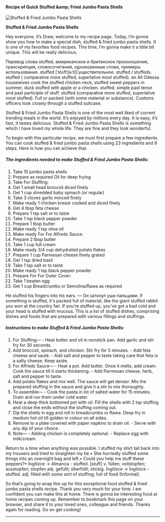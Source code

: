             

#### Recipe of Quick Stuffed &amp;amp; Fried Jumbo Pasta Shells

![Stuffed &amp; Fried Jumbo Pasta Shells](https://img-global.cpcdn.com/recipes/b245a6f4e5a43d16/751x532cq70/stuffed-fried-jumbo-pasta-shells-recipe-main-photo.jpg)

**Stuffed &amp; Fried Jumbo Pasta Shells**

Hey everyone, it’s Drew, welcome to my recipe page. Today, I’m gonna show you how to make a special dish, stuffed & fried jumbo pasta shells. It is one of my favorites food recipes. This time, I’m gonna make it a little bit unique. This will be really delicious.

Перевод слова stuffed, американское и британское произношение, транскрипция, словосочетания, однокоренные слова, примеры использования. stuffed \[ˈstʌftˈʃə:t\]Существительное. stuffed / stuffeds. stuffed ( comparative more stuffed, superlative most stuffed). en All Odessa housewives cook the stuffed chicken neck, stuffed sweet peppers in summer, duck stuffed with apple or a chicken. stuffed. simple past tense and past participle of stuff. stuffed (comparative more stuffed, superlative most stuffed). Full or packed (with some material or substance). Customs officers look closely through a stuffed suitcase.

Stuffed & Fried Jumbo Pasta Shells is one of the most well liked of current trending meals in the world. It’s enjoyed by millions every day. It is easy, it’s fast, it tastes delicious. Stuffed & Fried Jumbo Pasta Shells is something which I have loved my whole life. They are fine and they look wonderful.

To begin with this particular recipe, we must first prepare a few ingredients. You can cook stuffed & fried jumbo pasta shells using 23 ingredients and 9 steps. Here is how you can achieve that.

##### The ingredients needed to make Stuffed & Fried Jumbo Pasta Shells:

1.  Take 10 jumbo pasta shells
2.  Prepare as required Oil for deep frying
3.  Take For Stuffing:
4.  Get 1 small head broccoli diced finely
5.  Get 1 cup shredded baby spinach (or regular)
6.  Take 3 cloves garlic minced finely
7.  Make ready 1 chicken breast cooked and diced finely
8.  Get 4 tbsp feta cheese
9.  Prepare 1 tsp salt or to taste
10.  Take 1 tsp black pepper powder
11.  Prepare 1 tbsp butter
12.  Make ready 1 tsp olive oil
13.  Make ready For For Alfredo Sauce:
14.  Prepare 2 tbsp butter
15.  Take 1 cup full cream
16.  Make ready 3/4 cup dehydrated potato flakes
17.  Prepare 1 cup Parmesan cheese finely grated
18.  Get 1 tsp dried basil
19.  Take 1 tsp salt or to taste
20.  Make ready 1 tsp black pepper powder
21.  Prepare For For Outer Cover:
22.  Take 1 beaten egg
23.  Get 1 cup Breadcrumbs or Semolina/Rawa as required

He stuffed his fingers into his ears. — Он заткнул уши пальцами. If something is stuffed, it's packed full of material, like the giant stuffed rabbit you won at the country fair. If you're stuffed up, you've got a bad cold and your head is stuffed with mucous. This is a list of stuffed dishes, comprising dishes and foods that are prepared with various fillings and stuffings.

##### Instructions to make Stuffed & Fried Jumbo Pasta Shells:

1.  For Stuffing— - Heat butter and oil in nonstick pan. Add garlic and stir fry for 30 seconds.
2.  Add broccoli, spinach, and chicken. Stir fry for 5 minutes. - Add feta cheese and sauté. - Add salt and pepper to taste taking care that feta is a salty cheese. Keep aside.
3.  For Alfredo Sauce— - Heat a pot. Add butter. Once it melts, add cream. Cook the sauce till it starts thickening. - Add Parmesan cheese, herb, salt and pepper to taste.
4.  Add potato flakes and mix well. The sauce will get denser. Mix the prepared stuffing in the sauce and give it a stir to mix thoroughly.
5.  To assemble— - Cook the pasta in lot of salted water for 15 minutes. Drain and run them under cold water.
6.  Heat a deep thick bottomed pot with oil. Fill the shells with 2 tsp stuffing and close the ends without the stuffing coming out.
7.  Dip the shells in egg and roll in breadcrumbs or Rawa. Deep fry in medium hot oil till golden in colour on all sides.
8.  Remove to a plate covered with paper napkins to drain oil. - Serve with any dip of your choice.
9.  Note— - Adding chicken is completely optional. - Replace egg with milk/cream.

Return to a time when anything was possible. I stuffed my shirt tail back into my trousers and tried to straighten my tie.• She hurriedly stuffed some things into an overnight bag and left.• Could you help me stuff these peppers?• İngilizce → Almanca - stuffed. \[stuff\] v. füllen; vollstopfen; ausstopfen; stopfen adj. gefüllt; überfüllt; stickig. İngilizce → İngilizce - stuffed. adj. filled with some sort of stuffing; full of food (Informal).

So that’s going to wrap this up for this exceptional food stuffed & fried jumbo pasta shells recipe. Thank you very much for your time. I am confident you can make this at home. There is gonna be interesting food at home recipes coming up. Remember to bookmark this page on your browser, and share it to your loved ones, colleague and friends. Thanks again for reading. Go on get cooking!

* * *